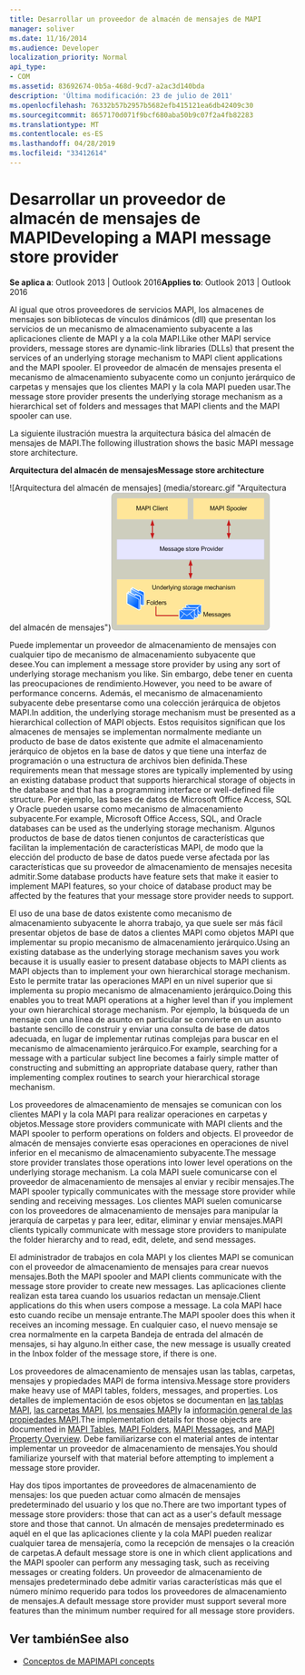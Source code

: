 ```yaml
---
title: Desarrollar un proveedor de almacén de mensajes de MAPI
manager: soliver
ms.date: 11/16/2014
ms.audience: Developer
localization_priority: Normal
api_type:
- COM
ms.assetid: 83692674-0b5a-468d-9cd7-a2ac3d140bda
description: 'Última modificación: 23 de julio de 2011'
ms.openlocfilehash: 76332b57b2957b5682efb415121ea6db42409c30
ms.sourcegitcommit: 8657170d071f9bcf680aba50b9c07f2a4fb82283
ms.translationtype: MT
ms.contentlocale: es-ES
ms.lasthandoff: 04/28/2019
ms.locfileid: "33412614"
---
```

# <a name="developing-a-mapi-message-store-provider"></a><span data-ttu-id="0fad6-103">Desarrollar un proveedor de almacén de mensajes de MAPI</span><span class="sxs-lookup"><span data-stu-id="0fad6-103">Developing a MAPI message store provider</span></span>
  
<span data-ttu-id="0fad6-104">**Se aplica a**: Outlook 2013 | Outlook 2016</span><span class="sxs-lookup"><span data-stu-id="0fad6-104">**Applies to**: Outlook 2013 | Outlook 2016</span></span> 
  
<span data-ttu-id="0fad6-105">Al igual que otros proveedores de servicios MAPI, los almacenes de mensajes son bibliotecas de vínculos dinámicos (dll) que presentan los servicios de un mecanismo de almacenamiento subyacente a las aplicaciones cliente de MAPI y a la cola MAPI.</span><span class="sxs-lookup"><span data-stu-id="0fad6-105">Like other MAPI service providers, message stores are dynamic-link libraries (DLLs) that present the services of an underlying storage mechanism to MAPI client applications and the MAPI spooler.</span></span> <span data-ttu-id="0fad6-106">El proveedor de almacén de mensajes presenta el mecanismo de almacenamiento subyacente como un conjunto jerárquico de carpetas y mensajes que los clientes MAPI y la cola MAPI pueden usar.</span><span class="sxs-lookup"><span data-stu-id="0fad6-106">The message store provider presents the underlying storage mechanism as a hierarchical set of folders and messages that MAPI clients and the MAPI spooler can use.</span></span>
  
<span data-ttu-id="0fad6-107">La siguiente ilustración muestra la arquitectura básica del almacén de mensajes de MAPI.</span><span class="sxs-lookup"><span data-stu-id="0fad6-107">The following illustration shows the basic MAPI message store architecture.</span></span>
  
<span data-ttu-id="0fad6-108">**Arquitectura del almacén de mensajes**</span><span class="sxs-lookup"><span data-stu-id="0fad6-108">**Message store architecture**</span></span>
  
<span data-ttu-id="0fad6-109">![Arquitectura del almacén de mensajes] (media/storearc.gif "Arquitectura del almacén de mensajes")</span><span class="sxs-lookup"><span data-stu-id="0fad6-109">![Message store architecture](media/storearc.gif "Message store architecture")</span></span>
  
<span data-ttu-id="0fad6-110">Puede implementar un proveedor de almacenamiento de mensajes con cualquier tipo de mecanismo de almacenamiento subyacente que desee.</span><span class="sxs-lookup"><span data-stu-id="0fad6-110">You can implement a message store provider by using any sort of underlying storage mechanism you like.</span></span> <span data-ttu-id="0fad6-111">Sin embargo, debe tener en cuenta las preocupaciones de rendimiento.</span><span class="sxs-lookup"><span data-stu-id="0fad6-111">However, you need to be aware of performance concerns.</span></span> <span data-ttu-id="0fad6-112">Además, el mecanismo de almacenamiento subyacente debe presentarse como una colección jerárquica de objetos MAPI.</span><span class="sxs-lookup"><span data-stu-id="0fad6-112">In addition, the underlying storage mechanism must be presented as a hierarchical collection of MAPI objects.</span></span> <span data-ttu-id="0fad6-113">Estos requisitos significan que los almacenes de mensajes se implementan normalmente mediante un producto de base de datos existente que admite el almacenamiento jerárquico de objetos en la base de datos y que tiene una interfaz de programación o una estructura de archivos bien definida.</span><span class="sxs-lookup"><span data-stu-id="0fad6-113">These requirements mean that message stores are typically implemented by using an existing database product that supports hierarchical storage of objects in the database and that has a programming interface or well-defined file structure.</span></span> <span data-ttu-id="0fad6-114">Por ejemplo, las bases de datos de Microsoft Office Access, SQL y Oracle pueden usarse como mecanismo de almacenamiento subyacente.</span><span class="sxs-lookup"><span data-stu-id="0fad6-114">For example, Microsoft Office Access, SQL, and Oracle databases can be used as the underlying storage mechanism.</span></span> <span data-ttu-id="0fad6-115">Algunos productos de base de datos tienen conjuntos de características que facilitan la implementación de características MAPI, de modo que la elección del producto de base de datos puede verse afectada por las características que su proveedor de almacenamiento de mensajes necesita admitir.</span><span class="sxs-lookup"><span data-stu-id="0fad6-115">Some database products have feature sets that make it easier to implement MAPI features, so your choice of database product may be affected by the features that your message store provider needs to support.</span></span>
  
<span data-ttu-id="0fad6-116">El uso de una base de datos existente como mecanismo de almacenamiento subyacente le ahorra trabajo, ya que suele ser más fácil presentar objetos de base de datos a clientes MAPI como objetos MAPI que implementar su propio mecanismo de almacenamiento jerárquico.</span><span class="sxs-lookup"><span data-stu-id="0fad6-116">Using an existing database as the underlying storage mechanism saves you work because it is usually easier to present database objects to MAPI clients as MAPI objects than to implement your own hierarchical storage mechanism.</span></span> <span data-ttu-id="0fad6-117">Esto le permite tratar las operaciones MAPI en un nivel superior que si implementa su propio mecanismo de almacenamiento jerárquico.</span><span class="sxs-lookup"><span data-stu-id="0fad6-117">Doing this enables you to treat MAPI operations at a higher level than if you implement your own hierarchical storage mechanism.</span></span> <span data-ttu-id="0fad6-118">Por ejemplo, la búsqueda de un mensaje con una línea de asunto en particular se convierte en un asunto bastante sencillo de construir y enviar una consulta de base de datos adecuada, en lugar de implementar rutinas complejas para buscar en el mecanismo de almacenamiento jerárquico.</span><span class="sxs-lookup"><span data-stu-id="0fad6-118">For example, searching for a message with a particular subject line becomes a fairly simple matter of constructing and submitting an appropriate database query, rather than implementing complex routines to search your hierarchical storage mechanism.</span></span>
  
<span data-ttu-id="0fad6-119">Los proveedores de almacenamiento de mensajes se comunican con los clientes MAPI y la cola MAPI para realizar operaciones en carpetas y objetos.</span><span class="sxs-lookup"><span data-stu-id="0fad6-119">Message store providers communicate with MAPI clients and the MAPI spooler to perform operations on folders and objects.</span></span> <span data-ttu-id="0fad6-120">El proveedor de almacén de mensajes convierte esas operaciones en operaciones de nivel inferior en el mecanismo de almacenamiento subyacente.</span><span class="sxs-lookup"><span data-stu-id="0fad6-120">The message store provider translates those operations into lower level operations on the underlying storage mechanism.</span></span> <span data-ttu-id="0fad6-121">La cola MAPI suele comunicarse con el proveedor de almacenamiento de mensajes al enviar y recibir mensajes.</span><span class="sxs-lookup"><span data-stu-id="0fad6-121">The MAPI spooler typically communicates with the message store provider while sending and receiving messages.</span></span> <span data-ttu-id="0fad6-122">Los clientes MAPI suelen comunicarse con los proveedores de almacenamiento de mensajes para manipular la jerarquía de carpetas y para leer, editar, eliminar y enviar mensajes.</span><span class="sxs-lookup"><span data-stu-id="0fad6-122">MAPI clients typically communicate with message store providers to manipulate the folder hierarchy and to read, edit, delete, and send messages.</span></span>
  
<span data-ttu-id="0fad6-123">El administrador de trabajos en cola MAPI y los clientes MAPI se comunican con el proveedor de almacenamiento de mensajes para crear nuevos mensajes.</span><span class="sxs-lookup"><span data-stu-id="0fad6-123">Both the MAPI spooler and MAPI clients communicate with the message store provider to create new messages.</span></span> <span data-ttu-id="0fad6-124">Las aplicaciones cliente realizan esta tarea cuando los usuarios redactan un mensaje.</span><span class="sxs-lookup"><span data-stu-id="0fad6-124">Client applications do this when users compose a message.</span></span> <span data-ttu-id="0fad6-125">La cola MAPI hace esto cuando recibe un mensaje entrante.</span><span class="sxs-lookup"><span data-stu-id="0fad6-125">The MAPI spooler does this when it receives an incoming message.</span></span> <span data-ttu-id="0fad6-126">En cualquier caso, el nuevo mensaje se crea normalmente en la carpeta Bandeja de entrada del almacén de mensajes, si hay alguno.</span><span class="sxs-lookup"><span data-stu-id="0fad6-126">In either case, the new message is usually created in the Inbox folder of the message store, if there is one.</span></span>
  
<span data-ttu-id="0fad6-127">Los proveedores de almacenamiento de mensajes usan las tablas, carpetas, mensajes y propiedades MAPI de forma intensiva.</span><span class="sxs-lookup"><span data-stu-id="0fad6-127">Message store providers make heavy use of MAPI tables, folders, messages, and properties.</span></span> <span data-ttu-id="0fad6-128">Los detalles de implementación de esos objetos se documentan en [las tablas MAPI](mapi-tables.md), [las carpetas MAPI](mapi-folders.md), [los mensajes MAPI](mapi-messages.md)y la [información general de las propiedades MAPI](mapi-property-overview.md).</span><span class="sxs-lookup"><span data-stu-id="0fad6-128">The implementation details for those objects are documented in [MAPI Tables](mapi-tables.md), [MAPI Folders](mapi-folders.md), [MAPI Messages](mapi-messages.md), and [MAPI Property Overview](mapi-property-overview.md).</span></span> <span data-ttu-id="0fad6-129">Debe familiarizarse con el material antes de intentar implementar un proveedor de almacenamiento de mensajes.</span><span class="sxs-lookup"><span data-stu-id="0fad6-129">You should familiarize yourself with that material before attempting to implement a message store provider.</span></span>
  
<span data-ttu-id="0fad6-130">Hay dos tipos importantes de proveedores de almacenamiento de mensajes: los que pueden actuar como almacén de mensajes predeterminado del usuario y los que no.</span><span class="sxs-lookup"><span data-stu-id="0fad6-130">There are two important types of message store providers: those that can act as a user's default message store and those that cannot.</span></span> <span data-ttu-id="0fad6-131">Un almacén de mensajes predeterminado es aquél en el que las aplicaciones cliente y la cola MAPI pueden realizar cualquier tarea de mensajería, como la recepción de mensajes o la creación de carpetas.</span><span class="sxs-lookup"><span data-stu-id="0fad6-131">A default message store is one in which client applications and the MAPI spooler can perform any messaging task, such as receiving messages or creating folders.</span></span> <span data-ttu-id="0fad6-132">Un proveedor de almacenamiento de mensajes predeterminado debe admitir varias características más que el número mínimo requerido para todos los proveedores de almacenamiento de mensajes.</span><span class="sxs-lookup"><span data-stu-id="0fad6-132">A default message store provider must support several more features than the minimum number required for all message store providers.</span></span>
  
## <a name="see-also"></a><span data-ttu-id="0fad6-133">Ver también</span><span class="sxs-lookup"><span data-stu-id="0fad6-133">See also</span></span>

- [<span data-ttu-id="0fad6-134">Conceptos de MAPI</span><span class="sxs-lookup"><span data-stu-id="0fad6-134">MAPI concepts</span></span>](mapi-concepts.md)

